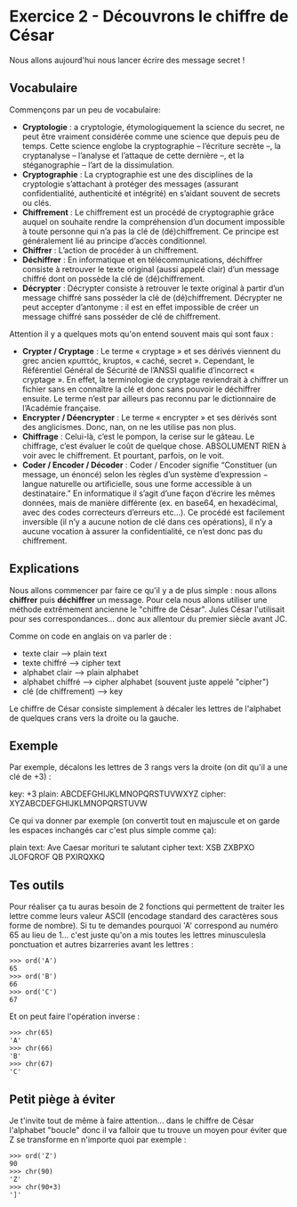 # Exercice 2 - Découvrons le chiffre de César

Nous allons aujourd'hui nous lancer écrire des message secret !

## Vocabulaire

Commençons par un peu de vocabulaire:

- **Cryptologie** : a cryptologie, étymologiquement la science du secret, ne peut être vraiment considérée comme une science que depuis peu de temps. Cette science englobe la cryptographie – l’écriture secrète –, la cryptanalyse – l’analyse et l’attaque de cette dernière –, et la stéganographie – l’art de la dissimulation.
- **Cryptographie** : La cryptographie est une des disciplines de la cryptologie s’attachant à protéger des messages (assurant confidentialité, authenticité et intégrité) en s’aidant souvent de secrets ou clés.
- **Chiffrement** : Le chiffrement est un procédé de cryptographie grâce auquel on souhaite rendre la compréhension d’un document impossible à toute personne qui n’a pas la clé de (dé)chiffrement. Ce principe est généralement lié au principe d’accès conditionnel.
- **Chiffrer** : L’action de procéder à un chiffrement.
- **Déchiffrer** : En informatique et en télécommunications, déchiffrer consiste à retrouver le texte original (aussi appelé clair) d’un message chiffré dont on possède la clé de (dé)chiffrement.
- **Décrypter** : Décrypter consiste à retrouver le texte original à partir d’un message chiffré sans posséder la clé de (dé)chiffrement. Décrypter ne peut accepter d’antonyme : il est en effet impossible de créer un message chiffré sans posséder de clé de chiffrement.

Attention il y a quelques mots qu'on entend souvent mais qui sont faux :

- **Crypter / Cryptage** : Le terme « cryptage » et ses dérivés viennent du grec ancien κρυπτός, kruptos, « caché, secret ». Cependant, le Référentiel Général de Sécurité de l’ANSSI qualifie d’incorrect « cryptage ». En effet, la terminologie de cryptage reviendrait à chiffrer un fichier sans en connaître la clé et donc sans pouvoir le déchiffrer ensuite. Le terme n’est par ailleurs pas reconnu par le dictionnaire de l’Académie française.
- **Encrypter / Déencrypter** : Le terme « encrypter » et ses dérivés sont des anglicismes. Donc, nan, on ne les utilise pas non plus.
- **Chiffrage** : Celui-là, c’est le pompon, la cerise sur le gâteau. Le chiffrage, c’est évaluer le coût de quelque chose. ABSOLUMENT RIEN à voir avec le chiffrement. Et pourtant, parfois, on le voit.
- **Coder / Encoder / Décoder** : Coder / Encoder signifie “Constituer (un message, un énoncé) selon les règles d’un système d’expression − langue naturelle ou artificielle, sous une forme accessible à un destinataire.” En informatique il s’agit d’une façon d’écrire les mêmes données, mais de manière différente (ex. en base64, en hexadécimal, avec des codes correcteurs d’erreurs etc…). Ce procédé est facilement inversible (il n’y a aucune notion de clé dans ces opérations), il n’y a aucune vocation à assurer la confidentialité, ce n’est donc pas du chiffrement.

## Explications

Nous allons commencer par faire ce qu'il y a de plus simple : nous allons **chiffrer** puis **déchiffrer** un message. Pour cela nous allons utiliser une méthode extrêmement ancienne le "chiffre de César". Jules César l'utilisait pour ses correspondances... donc aux allentour du premier siècle avant JC.

Comme on code en anglais on va parler de :

- texte clair --> plain text
- texte chiffré --> cipher text
- alphabet clair --> plain alphabet
- alphabet chiffré --> cipher alphabet (souvent juste appelé "cipher")
- clé (de chiffrement) --> key

Le chiffre de César consiste simplement à décaler les lettres de l'alphabet de quelques crans vers la droite ou la gauche.

## Exemple

Par exemple, décalons les lettres de 3 rangs vers la droite (on dit qu'il a une clé de +3) :

key: +3
plain:  ABCDEFGHIJKLMNOPQRSTUVWXYZ
cipher: XYZABCDEFGHIJKLMNOPQRSTUVW

Ce qui va donner par exemple (on convertit tout en majuscule et on garde les espaces inchangés car c'est plus simple comme ça):

plain text:  Ave Caesar morituri te salutant
cipher text: XSB ZXBPXO JLOFQROF QB PXIRQXKQ

## Tes outils

Pour réaliser ça tu auras besoin de 2 fonctions qui permettent de traiter les lettre comme leurs valeur ASCII (encodage standard des caractères sous forme de nombre). Si tu te demandes pourquoi 'A' correspond au numéro 65 au lieu de 1... c'est juste qu'on a mis toutes les lettres minusculesla ponctuation et autres bizarreries avant les lettres :

```shell
>>> ord('A')
65
>>> ord('B')
66
>>> ord('C')
67
```

Et on peut faire l'opération inverse :

```shell
>>> chr(65)
'A'
>>> chr(66)
'B'
>>> chr(67)
'C'
```

## Petit piège à éviter

Je t'invite tout de même à faire attention... dans le chiffre de César l'alphabet "boucle" donc il va falloir que tu trouve un moyen pour éviter que Z se transforme en n'importe quoi par exemple :

```shell
>>> ord('Z')
90
>>> chr(90)
'Z'
>>> chr(90+3)
']'
```
